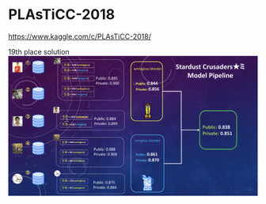 # PLAsTiCC-2018
https://www.kaggle.com/c/PLAsTiCC-2018/

19th place solution
![Model Pipeline](https://github.com/KazukiOnodera/PLAsTiCC-2018/blob/master/other/model_pipeline_compreessed.png)
